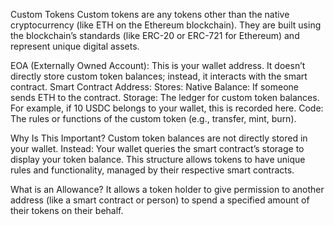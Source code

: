 Custom Tokens
Custom tokens are any tokens other than the native cryptocurrency (like ETH on the Ethereum blockchain). They are built using the blockchain’s standards (like ERC-20 or ERC-721 for Ethereum) and represent unique digital assets.


EOA (Externally Owned Account):
This is your wallet address.
It doesn’t directly store custom token balances; instead, it interacts with the smart contract.
Smart Contract Address:
Stores:
Native Balance: If someone sends ETH to the contract.
Storage: The ledger for custom token balances. For example, if 10 USDC belongs to your wallet, this is recorded here.
Code: The rules or functions of the custom token (e.g., transfer, mint, burn).

Why Is This Important?
Custom token balances are not directly stored in your wallet. Instead:
Your wallet queries the smart contract’s storage to display your token balance.
This structure allows tokens to have unique rules and functionality, managed by their respective smart contracts.


What is an Allowance?
It allows a token holder to give permission to another address (like a smart contract or person) to spend a specified amount of their tokens on their behalf.


